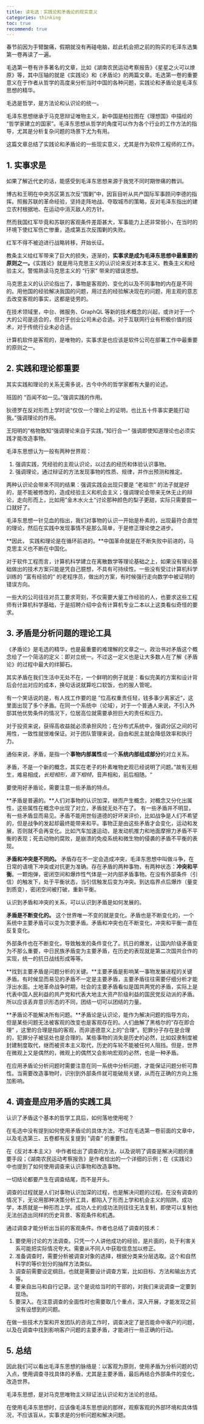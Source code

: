 ```yaml
---
title: 读毛选：实践论和矛盾论的现实意义
categories: thinking
toc: true
recommend: true
---
```


春节前因为手臂酸痛，假期就没有再碰电脑，趁此机会把之前的购买的毛泽东选集第一卷再读了一遍。

毛选第一卷有许多著名的文章，比如《湖南农民运动考察报告》《星星之火可以燎原》等，其中压轴的就是《实践论》和《矛盾论》的两篇文章。毛选第一卷的重要意义在于作者从哲学的高度来分析当时中国的各种问题，实践论和矛盾论是毛泽东思想的精华。

毛选是哲学，是方法论和认识论的统一。

毛泽东思想继承于马克思辩证唯物主义，新中国是柏拉图在《理想国》中描绘的 “哲学家建立的国家”。毛泽东思想从哲学的角度可以作为各个行业的工作方法的指导，尤其是分析复杂问题的场景下尤为有用。

这篇文章总结了实践论和矛盾论的一些现实意义，尤其是作为软件工程师的工作。

## 1. 实事求是

如果了解近代史的话，能感受到毛泽东思想来源于我党不同时期惨痛的教训。

博古和王明在中央苏区第五次反“围剿”中，因盲目听从共产国际军事顾问李德的指挥。照搬苏联的革命经验，坚持走阵地战、夺取城市的策略，反对毛泽东指出的建立农村根据地、在运动中消灭敌人的方针。

然而我国红军毕竟和苏联的客观条件差距甚大，军事能力上还非常弱小，在当时的环境下使红军伤亡惨重，造成第五次反围剿的失败。

红军不得不被迫进行战略转移，开始长征。

教条主义给红军带来了巨大的损失，逐渐的，**实事求是成为毛泽东思想中最重要的原则之一。**《实践论》就是用马克思主义的认识论来反对本本主义、教条主义和经验主义。警惕熟读马克思主义的 “行家” 带来的错误思想。

马克思主义的认识论指出了，事物是客观的、变化的以及不同事物的内在是不同的。用他国的经验解决我国的问题，用过去的经验解决现在的问题，用主观的意志去改变客观的事实，这都是徒劳的。

在技术领域里，中台、微服务、GraphQL 等新的技术概念的兴起，或许对于一个大的公司是适合的，但对于创业公司未必合适。对于互联网行业有积极价值的技术，对于传统行业未必合适。

计算机软件是客观的，是唯物的，实事求是也应该是软件公司在部署工作中最重要的原则之一。

## 2. 实践和理论都重要

其实实践和理论的关系无需多说，古今中外的哲学家都有大量的论述。

班固的 “百闻不如一见。”强调实践的作用。

狄德罗在反对形而上学时说“仅仅一个理论上的证明，也比五十件事实更能打动我。”强调理论的作用。

王阳明的”格物致知“强调理论来自于实践，”知行合一“ 强调即使知道理论也必须实践才能改造事物。

毛泽东思想认为一般有两种世界观：

1. 强调实践，凭经验的主观认识论，以过去的经历和体验认识事物。
2. 强调理论，通过辩证的方法发现事物的性质、规律，并作出预测和推定。

两种认识论会带来不同的结果：强调实践会出现只要是 ”老祖宗“ 的法子就是好的，是不能被修改的，造成经验主义和机会主义；强调理论会带来无休无止的辩论，走向形而上，比如用”金木水火土“讨论那种颜色的梨子更甜，实际只需要尝一口就好了。

毛泽东思想一针见血的指出，我们对事物的认识一开始是朴素的，出现最符合直觉的理论，然后在实践中发现事情不是那么简单，于是修正理论使之进步。

**因此， 实践和理论是在循环前进的。**中国革命就是在不断失败中前进的，马克思主义也不断在中国化。

对于软件工程而言，计算机科学建立在离散数学等理论基础之上，如果没有理论基础做出的技术方案只能是凭自己臆想，不具有可持续性。一些没有受过计算机科学训练的 ”富有经验的“ 的老程序员，做出的方案，有时候强行走向数学中被证明的错误方向。

一些大的公司往往对员工要求苛刻，不仅需要大量工作经验的人，也要求这些工程师有计算机科学基础，于是招聘介绍中会有计算机专业二本以上这类看似奇怪的要求。



## 3. 矛盾是分析问题的理论工具

《矛盾论》是毛选的精华，也是最重要的难理解的文章之一。政治书对矛盾这个概念给了一个简洁的定义：即对立统一。不过这一定义也是让大多数人在了解《矛盾论》的过程中最大的绊脚石。

其实矛盾在我们生活中无处不在，一个鲜明的例子就是：看似完美的方案和设计背后会付出对应的成本，换句话说就算吃口软饭，也的服人管呢。

有一个笑话说的是，有人找工作要的是 ”位高权重责任轻，钱多事少离家近“，这里面出现了多个矛盾。在同一个系统中（论域），对于一个普通人来说，不引入外部其他优势条件的情况下，位居高位就需要承担巨大的责任和压力。

对于投资来说，获得高收益就必须承担风险；在分布式系统中，强调分区之间的可用性，一致性就很难保证。对于团队管理来说，自由和民主就会降低效率和执行力。

通俗来说，矛盾，是指一个**事物内部属性**或一个**系统内部组成部分**的对立关系。

矛盾，不是一个新的概念，其实在老子的朴素唯物史观已经说明了问题。”故有无相生，难易相成，*长短相形，高下相倾*，音声相和，前后相随。“ 

要使用好矛盾论，需要注意一些矛盾的特点。

**矛盾是普遍的。**人们对事物的认识加深，继而产生概念，对概念又分化出属性，这些属性在概念中出现了对立，矛盾就无处不在了。 有一些矛盾并不明显，有一些矛盾显而易见。矛盾不能用世俗道德的好坏来评价，比如战争是人们不希望的，但是战争的发起却最终能带来和平。事物正是由这些矛盾才会变化，运动和发展，否则就不会再变化。比如汽车加速运动，是发动机推力和地面摩擦力矛盾不平衡的表现；死去动物的腐败，是崩溃的免疫系统和微生物的侵袭的矛盾不平衡的表现。

**矛盾和冲突是不同的。**  矛盾存在不一定会造成冲突，毛泽东思想中叫做斗争，在日常的语境下冲突或对抗更为准确。存在矛盾的两种事物，有两种状态：**冲突和平衡**。一颗炮弹，密闭空间和爆炸性气体是一对内部矛盾事物。在没有外部条件（引信）的触发下，处于平衡状态，当引信触发后变为冲突。到达临界点后爆炸（量变到质变），密闭空间被打破，重新平衡。

认识到矛盾和冲突的关系，可以认识到矛盾是如何发展的。

**矛盾是不断变化的。** 这个世界唯一不变的就是变化。矛盾也是不断变化的，一个系统中主要矛盾可以变为次要矛盾。矛盾和冲突也在不断变化，冲突和平衡一直在反复变化。

外部条件也在不断变化，导致触发的条件变化了。抗日的爆发，让国内阶级矛盾变为不那么重要，中日民族矛盾变为主要矛盾，在历史的表现就是第二次国共合作的实现，统一的抗日战线形成等等。

**找到主要矛盾是问题分析的关键。**主要矛盾是影响某一事物发展进程的关键矛盾。有时候显而易见的矛盾不一定是主要矛盾，主要矛盾往往需要仔细分析才能浮出水面。土地革命战争时期，社会的主要矛盾看似是国共两党的矛盾，实际上是代表中国人民利益的共产党和代表大地主大资产阶级利益的国民党反动派的矛盾。所以应该丢弃意识形态的不同，团结一切可以团结的力量。

**矛盾论不能解决所有问题。**矛盾论是认识论，能作为解决问题的指导方向，但是某些问题无法被客观的改变也是客观存在的。人们曲解了黑格尔的”存在即合理“ ，这里的合理是指的客观，而非道德意义上的”合理“。犯罪分子存在是合理的，犯罪分子被惩处也是合理的。某些事物的消失是历史的必然，比如奴隶制度被封建制度取代，继而被资本主义取代，历史的车轮不能被任何人阻挡。但是，世界在微观上又是偶然的，微观上的偶然又会影响宏观的必然，也是一种矛盾。

在应用矛盾论分析问题时需要注意在同一系统中分析问题，才能保证问题分析可靠性。当需要改造事物时，识别到外部条件就可能破局关键，从而在正确的方向上施加影响。

## 4. 调查是应用矛盾的实践工具

认识了矛盾这个基本的哲学工具后，如何落地使用呢？

在毛选中没有提到如何使用矛盾论的具体方法，不过在毛选第一卷前面的文章中，以及毛选第三、五卷都有反复提到 ”调查“ 的重要性。

在《反对本本主义》 中作者给出了调查的方法，以及说明了调查是解决问题的重要手段；《湖南农民运动考察报告》是作者给出的一个详细的示例；在《实践论》中也提到了如何使用调查来认识事物和改造事物。

一切结论都要产生在调查结尾，而不是开头。

调查的过程就是人们对事物认识加深的过程，也是解决问题的过程。在没有调查的情况下，无论用那种决策分析工具，都陷入了形而上学和机会主义的陷阱。成功学，本质就是一种形而上学。成功人士的成功法则往往无法复制，即使可以复制也无法创造出同样的历史背景、客观条件和机遇。

通过调查才能分析出当前的客观条件。作者也总结了调查的技术：

1. 要使用讨论的方法调查。只凭一个人讲他成功的经验，是片面的，处于利害关系可能把实际情况夸大。需要从不同人中获取信息加以修正。
2. 准备调查时，需要分析被调查对象的选择，根据分类来分层选取。这个和自然科学的等价划分的抽样方法类似。
3. 调查前需要设定纲目。也就是需要设计调查方案，比如目标、方法和输出方式等。
4. 要亲自出马和自行记录。这个是说给当时的干部的，对我们来说调查一定要到现场。
5. 要深入。在注意调查的全面性时也需要取几个重点，深入开展，才能发现之前没有设想到的问题。

在做一些技术方案和开发团队的咨询工作时，调查决定了是否能命中客户的问题，以及在调查中找到影响客户问题的主要矛盾，才能进行一些正确的行动。

## 5. 总结

因此我们可以看出毛泽东思想的脉络是：以客观为原则，使用矛盾为分析问题的切入点，使用调查寻找具体的矛盾，尤其是主要矛盾，最后再结合外部条件的变化，改造世界。

毛泽东思想，是对马克思唯物主义辩证法认识论和方法论的总结。

在使用毛泽东思想时，应该像毛泽东思想说的那样，观察客观的外部环境和具体情况，不应该盲从，实事求是的分析问题和解决问题。
